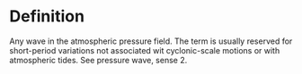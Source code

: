 # Definition

Any wave in the atmospheric pressure field. The term is usually reserved
for short-period variations not associated wit cyclonic-scale motions or
with atmospheric tides. See pressure wave, sense 2.
